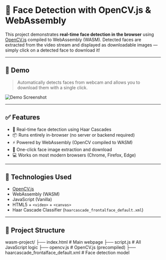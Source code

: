 # 🎯 Face Detection with OpenCV.js & WebAssembly

This project demonstrates **real-time face detection in the browser** using [OpenCV.js](https://docs.opencv.org/4.x/d5/d10/tutorial_js_root.html) compiled to WebAssembly (WASM). Detected faces are extracted from the video stream and displayed as downloadable images — simply click on a detected face to download it!

---

## 📸 Demo

> Automatically detects faces from webcam and allows you to download them with a single click.

![Demo Screenshot](screenshot.png) <!-- Optional: Replace with your own -->

---

## ✅ Features

- 🧠 Real-time face detection using Haar Cascades
- 📦 Runs entirely in-browser (no server or backend required)
- ⚡ Powered by WebAssembly (OpenCV compiled to WASM)
- 🎯 One-click face image extraction and download
- 💻 Works on most modern browsers (Chrome, Firefox, Edge)

---

## 🚀 Technologies Used

- [OpenCV.js](https://docs.opencv.org/4.x/d5/d10/tutorial_js_root.html)
- WebAssembly (WASM)
- JavaScript (Vanilla)
- HTML5 + `<video>` + `<canvas>`
- Haar Cascade Classifier (`haarcascade_frontalface_default.xml`)

---

## 📁 Project Structure

wasm-project/
├── index.html # Main webpage
├── script.js # All JavaScript logic
├── opencv.js # OpenCV.js (precompiled)
├── haarcascade_frontalface_default.xml # Face detection model

